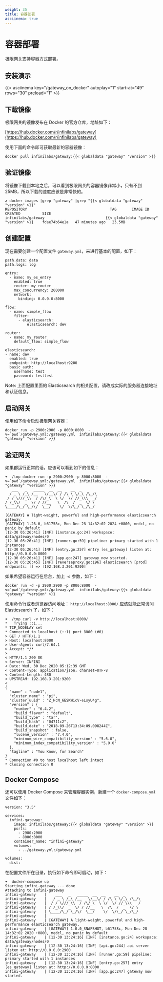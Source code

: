 ```yaml
---
weight: 35
title: 容器部署
asciinema: true
---
```


# 容器部署

极限网关支持容器方式部署。

## 安装演示

{{< asciinema key="/gateway_on_docker" autoplay="1"  start-at="49" rows="30" preload="1" >}}

## 下载镜像

极限网关的镜像发布在 Docker 的官方仓库，地址如下：

[https://hub.docker.com/r/infinilabs/gateway](https://hub.docker.com/r/infinilabs/gateway)

使用下面的命令即可获取最新的容器镜像：

```
docker pull infinilabs/gateway:{{< globaldata "gateway" "version" >}}
```

## 验证镜像

将镜像下载到本地之后，可以看到极限网关的容器镜像非常小，只有不到 25MB，所以下载的速度应该是非常快的。

```
✗ docker images |grep "gateway" |grep "{{< globaldata "gateway" "version" >}}"
REPOSITORY                                      TAG       IMAGE ID       CREATED          SIZE
infinilabs/gateway                            {{< globaldata "gateway" "version" >}}    fdae74b64e1a   47 minutes ago   23.5MB
```

## 创建配置

现在需要创建一个配置文件 `gateway.yml`，来进行基本的配置，如下：

```
path.data: data
path.logs: log

entry:
  - name: my_es_entry
    enabled: true
    router: my_router
    max_concurrency: 200000
    network:
      binding: 0.0.0.0:8000

flow:
  - name: simple_flow
    filter:
      - elasticsearch:
          elasticsearch: dev

router:
  - name: my_router
    default_flow: simple_flow

elasticsearch:
- name: dev
  enabled: true
  endpoint: http://localhost:9200
  basic_auth:
    username: test
    password: testtest
```

Note: 上面配置里面的 Elasticsearch 的相关配置，请改成实际的服务器连接地址和认证信息。

## 启动网关

使用如下命令启动极限网关容器：

```
docker run -p 2900:2900 -p 8000:8000  -v=`pwd`/gateway.yml:/gateway.yml  infinilabs/gateway:{{< globaldata "gateway" "version" >}}
```

## 验证网关

如果都运行正常的话，应该可以看到如下的信息：

```
➜  /tmp docker run -p 2900:2900 -p 8000:8000  -v=`pwd`/gateway.yml:/gateway.yml  infinilabs/gateway:{{< globaldata "gateway" "version" >}}
   ___   _   _____  __  __    __  _
  / _ \ /_\ /__   \/__\/ / /\ \ \/_\ /\_/\
 / /_\///_\\  / /\/_\  \ \/  \/ //_\\\_ _/
/ /_\\/  _  \/ / //__   \  /\  /  _  \/ \
\____/\_/ \_/\/  \__/    \/  \/\_/ \_/\_/

[GATEWAY] A light-weight, powerful and high-performance elasticsearch gateway.
[GATEWAY] 1.26.0, b61758c, Mon Dec 28 14:32:02 2024 +0800, medcl, no panic by default
[12-30 05:26:41] [INF] [instance.go:24] workspace: data/gateway/nodes/0
[12-30 05:26:41] [INF] [runner.go:59] pipeline: primary started with 1 instances
[12-30 05:26:41] [INF] [entry.go:257] entry [es_gateway] listen at: http://0.0.0.0:8000
[12-30 05:26:41] [INF] [app.go:247] gateway now started.
[12-30 05:26:45] [INF] [reverseproxy.go:196] elasticsearch [prod] endpoints: [] => [192.168.3.201:9200]
```

如果希望容器运行在后台，加上 `-d` 参数，如下：

```
docker run -d -p 2900:2900 -p 8000:8000  -v=`pwd`/gateway.yml:/gateway.yml  infinilabs/gateway:{{< globaldata "gateway" "version" >}}
```

使用命令行或者浏览器访问地址： `http://localhost:8000/` 应该就能正常访问 Elasticsearch 了，如下：

```
➜  /tmp curl -v http://localhost:8000/
*   Trying ::1...
* TCP_NODELAY set
* Connected to localhost (::1) port 8000 (#0)
> GET / HTTP/1.1
> Host: localhost:8000
> User-Agent: curl/7.64.1
> Accept: */*
>
< HTTP/1.1 200 OK
< Server: INFINI
< Date: Wed, 30 Dec 2020 05:12:39 GMT
< Content-Type: application/json; charset=UTF-8
< Content-Length: 480
< UPSTREAM: 192.168.3.201:9200
<
{
  "name" : "node1",
  "cluster_name" : "pi",
  "cluster_uuid" : "Z_HcN_6ESKWicV-eLsyU4g",
  "version" : {
    "number" : "6.4.2",
    "build_flavor" : "default",
    "build_type" : "tar",
    "build_hash" : "04711c2",
    "build_date" : "2018-09-26T13:34:09.098244Z",
    "build_snapshot" : false,
    "lucene_version" : "7.4.0",
    "minimum_wire_compatibility_version" : "5.6.0",
    "minimum_index_compatibility_version" : "5.0.0"
  },
  "tagline" : "You Know, for Search"
}
* Connection #0 to host localhost left intact
* Closing connection 0
```

## Docker Compose

还可以使用 Docker Compose 来管理容器实例，新建一个 `docker-compose.yml` 文件如下：

```
version: "3.5"

services:
  infini-gateway:
    image: infinilabs/gateway:{{< globaldata "gateway" "version" >}}
    ports:
      - 2900:2900
      - 8000:8000
    container_name: "infini-gateway"
    volumes:
      - ../gateway.yml:/gateway.yml

volumes:
  dist:
```

在配置文件所在目录，执行如下命令即可启动，如下：

```
➜  docker-compose up
Starting infini-gateway ... done
Attaching to infini-gateway
infini-gateway    |    ___   _   _____  __  __    __  _
infini-gateway    |   / _ \ /_\ /__   \/__\/ / /\ \ \/_\ /\_/\
infini-gateway    |  / /_\///_\\  / /\/_\  \ \/  \/ //_\\\_ _/
infini-gateway    | / /_\\/  _  \/ / //__   \  /\  /  _  \/ \
infini-gateway    | \____/\_/ \_/\/  \__/    \/  \/\_/ \_/\_/
infini-gateway    |
infini-gateway    | [GATEWAY] A light-weight, powerful and high-performance elasticsearch gateway.
infini-gateway    | [GATEWAY] 1.0.0_SNAPSHOT, b61758c, Mon Dec 28 14:32:02 2020 +0800, medcl, no panic by default
infini-gateway    | [12-30 13:24:16] [INF] [instance.go:24] workspace: data/gateway/nodes/0
infini-gateway    | [12-30 13:24:16] [INF] [api.go:244] api server listen at: http://0.0.0.0:2900
infini-gateway    | [12-30 13:24:16] [INF] [runner.go:59] pipeline: primary started with 1 instances
infini-gateway    | [12-30 13:24:16] [INF] [entry.go:257] entry [es_gateway] listen at: http://0.0.0.0:8000
infini-gateway    | [12-30 13:24:16] [INF] [app.go:247] gateway now started.
```
